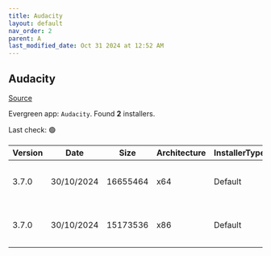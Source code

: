 ```yaml
---
title: Audacity
layout: default
nav_order: 2
parent: A
last_modified_date: Oct 31 2024 at 12:52 AM
---
```


## Audacity

[Source](https://www.audacityteam.org/)

Evergreen app: `Audacity`. Found **2** installers.

Last check: 🟢

| Version | Date       | Size     | Architecture | InstallerType | Type | URI                                                                                                                                                                                                      |
| ------- | ---------- | -------- | ------------ | ------------- | ---- | -------------------------------------------------------------------------------------------------------------------------------------------------------------------------------------------------------- |
| 3.7.0   | 30/10/2024 | 16655464 | x64          | Default       | exe  | [https://github.com/audacity/audacity/releases/download/Audacity-3.7.0/audacity-win-3.7.0-64bit.exe](https://github.com/audacity/audacity/releases/download/Audacity-3.7.0/audacity-win-3.7.0-64bit.exe) |
| 3.7.0   | 30/10/2024 | 15173536 | x86          | Default       | exe  | [https://github.com/audacity/audacity/releases/download/Audacity-3.7.0/audacity-win-3.7.0-32bit.exe](https://github.com/audacity/audacity/releases/download/Audacity-3.7.0/audacity-win-3.7.0-32bit.exe) |
